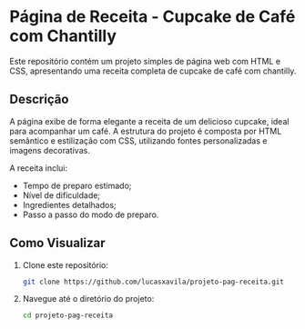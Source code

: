 # Página de Receita - Cupcake de Café com Chantilly

Este repositório contém um projeto simples de página web com HTML e CSS, apresentando uma receita completa de cupcake de café com chantilly.

## Descrição

A página exibe de forma elegante a receita de um delicioso cupcake, ideal para acompanhar um café. A estrutura do projeto é composta por HTML semântico e estilização com CSS, utilizando fontes personalizadas e 
imagens decorativas.

A receita inclui:
- Tempo de preparo estimado;
- Nível de dificuldade;
- Ingredientes detalhados;
- Passo a passo do modo de preparo.

## Como Visualizar

1. Clone este repositório:
   ```bash
   git clone https://github.com/lucasxavila/projeto-pag-receita.git
2. Navegue até o diretório do projeto:
   ```bash
   cd projeto-pag-receita

